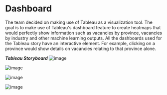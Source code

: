 # Dashboard

The team decided on making use of Tableau as a visualization tool. The goal is to make use of Tableau's dashboard feature to create heatmaps that would perfectly show information such as vacancies by province, vacancies by industry and other machine learning outputs. All the dashboards used for the Tableau story have an interactive element. For example, clicking on a province would show details on vacancies relating to that province alone.

**_Tableau Storyboard_**
![image](https://user-images.githubusercontent.com/86085601/143788901-71fe4e9e-2789-4df9-b2b7-10ecb1272d9d.png)

![image](https://user-images.githubusercontent.com/86085601/143788917-63d8f187-8131-457f-9bae-d4a52ab8780c.png)

![image](https://user-images.githubusercontent.com/86085601/143788931-a83d4718-6e0b-4eef-bf9d-ffa92eabd2da.png)

![image](https://user-images.githubusercontent.com/86085601/143788945-c076720e-fa41-49ae-8811-7141a3c50288.png)

